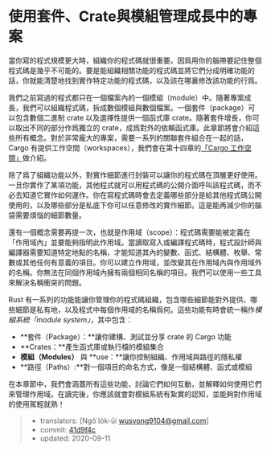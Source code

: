 # 使用套件、Crate與模組管理成長中的專案

當你寫的程式規模更大時，組織你的程式碼就很重要。因爲用你的腦帶要記住整個程式碼是幾乎不可能的。要是能組織相關功能的程式碼並將它們分成明確功能的話，你就能清楚地找到實作特定功能的程式碼，以及該在哪裏修改該功能的行爲。

我們之前寫過的程式都只在一個檔案內的一個模組（module）中。隨著專案成長，我們可以組織程式碼，拆成數個模組與數個檔案。一個套件（package）可以包含數個二進制 crate 以及選擇性提供一個函式庫 crate。隨著套件增長，你可以取出不同的部分作爲獨立的 crate，成爲對外的依賴函式庫。此章節將會介紹這些所有概念。對於非常龐大的專案，需要一系列的關聯套件組合在一起的話，Cargo 有提供工作空間（workspaces），我們會在第十四章的[「Cargo 工作空間」][workspaces]<!-- ignore -->做介紹。

除了爲了組織功能以外，對實作細節進行封裝可以讓你的程式碼在頂層更好使用。一旦你實作了某項功能，其他程式就可以用程式碼的公開介面呼叫該程式碼，而不必去知道它實作如何運作。你在寫程式碼時會去定義哪些部分是給其他程式碼公開使用的，以及哪些部分是私底下你可以任意修改的實作細節。這是能再減少你的腦袋需要煩惱的細節數量。

還有一個概念需要再提一次，也就是作用域（scope）：程式碼需要能被定義在「作用域內」並要能夠指明此作用域。當讀取寫入或編譯程式碼時，程式設計師與編譯器需要知道特定地點的名稱，才能知道其內的變數、函式、結構體、枚舉、常數或其他任何有意義的項目。你可以建立作用域，並改變其在作用域內與作用域外的名稱。你無法在同個作用域內擁有兩個相同名稱的項目。我們可以使用一些工具來解決名稱衝突的問題。

Rust 有一系列的功能能讓你管理你的程式碼組織，包含哪些細節能對外提供、哪些細節是私有地，以及程式中每個作用域的名稱爲何。這些功能有時會統一稱作*模組系統「module system」*，其中包含：

* **套件（Package）：**讓你建構、測試並分享 crate 的 Cargo 功能
* **Crates：**產生函式庫或執行檔的模組集合
* **模組（Modules）** 與 **use：**讓你控制組織、作用域與路徑的隱私權
* **路徑（Paths）:**對一個項目的命名方式，像是一個結構體、函式或模組

在本章節中，我們會涵蓋所有這些功能，討論它們如何互動，並解釋如何使用它們來管理作用域。在讀完後，你應該就會對模組系統有紮實的認知，並能夠對作用域的使用駕輕就熟！

[workspaces]: ch14-03-cargo-workspaces.html

> - translators: [Ngô͘ Io̍k-ūi <wusyong9104@gmail.com>]
> - commit: [41d9f4c](https://github.com/rust-lang/book/blob/41d9f4c9ae6ba07191f55338e864c713cd49a876/src/ch06-03-if-let.md)
> - updated: 2020-09-11
